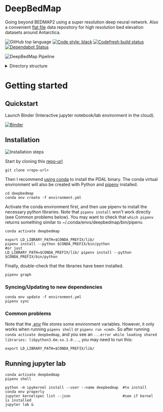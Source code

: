 # DeepBedMap

Going beyond BEDMAP2 using a super resolution deep neural network.
Also a convenient [flat file](https://en.wikipedia.org/wiki/Flat-file_database) data repository for high resolution bed elevation datasets around Antarctica.

![GitHub top language](https://img.shields.io/github/languages/top/weiji14/deepbedmap.svg)
[![Code style: black](https://img.shields.io/badge/code%20style-black-000000.svg)](https://github.com/ambv/black)
[![Codefresh build status](https://g.codefresh.io/api/badges/pipeline/weiji14_marketplace/weiji14%2Fdeepbedmap%2Fdeepbedmap?type=cf-1)](https://g.codefresh.io/public/accounts/weiji14_marketplace/pipelines/weiji14/deepbedmap/deepbedmap)
[![Dependabot Status](https://api.dependabot.com/badges/status?host=github&repo=weiji14/deepbedmap)](https://dependabot.com)

![DeepBedMap Pipeline](https://yuml.me/diagram/scruffy;dir:LR/class/[Data|Highres/Lowres/Misc]->[Preprocessing|data_prep.ipynb],[Preprocessing]->[Model-Training|srgan_train.ipynb])

<details>
<summary>Directory structure</summary>

```
  deepbedmap/
    ├── features/ (files describing the high level behaviour of various features)
    │    ├── *.feature... (easily understandable specifications written using the Given-When-Then gherkin language)
    │    └── README.md (markdown information on the feature files)
    ├── highres/ (contains high resolution localized DEMs)
    │    ├── *.grd/las/txt/csv... (input vector file containing the point-based data)
    │    ├── *.json (the pdal pipeline file)
    │    ├── *.tif (output raster geotiff file)
    │    └── README.md (markdown information on highres data sources)
    ├── lowres/ (contains low resolution whole-continent DEMs)
    │    ├── bedmap2_bed.tif (the low resolution DEM!)
    │    └── README.md (markdown information on lowres data sources)
    ├── misc/ (miscellaneous raster datasets)
    │    ├── *.tif (Surface DEMs, Ice Flow Velocity, etc. See list in Issue #9)
    │    └── README.md (markdown information on miscellaneous data sources)
    ├── model/ (*hidden in git, neural network model related files)
    │    ├── train/ (a place to store the raster tile bounds and model training data)
    │    └── weights/ (contains the neural network model's architecture and weights)
    ├── .env (environment config file used by pipenv, supposedly)
    ├── .<something>ignore (files ignored by a particular piece of software)
    ├── Dockerfile (set of commands to reproduce the software stack here into a docker image)
    ├── LICENSE.md (the license covering this repository)
    ├── Pipfile (what you want, the minimal core dependencies)
    ├── Pipfile.lock (what you need, all the pinned dependencies for full reproducibility)
    ├── README.md (the markdown file you're reading now)
    ├── data_list.yml (human and machine readable list of the datasets and their metadata)
    ├── data_prep.ipynb (jupyter notebook that prepares the data)
    ├── environment.yml (conda packages to install, used by binder)
    ├── srgan_train.ipynb (jupyter notebook that trains the Super Resolution Generative Adversarial Network model)
    └── test_ipynb.ipynb (jupyter notebook that runs doctests in the other jupyter notebooks!)
```
</details>

# Getting started

## Quickstart

Launch Binder (Interactive jupyter notebook/lab environment in the cloud).

[![Binder](https://mybinder.org/badge.svg)](https://mybinder.org/v2/gh/weiji14/deepbedmap/master?urlpath=lab)

## Installation

![Installation steps](https://yuml.me/diagram/scruffy/class/[Git|clone-repo]->[Conda|install-binaries-and-pipenv],[Conda]->[Pipenv|install-python-libs])

Start by cloning this [repo-url](/../../)

    git clone <repo-url>

Then I recommend [using conda](https://pdal.io/download.html#conda) to install the PDAL binary.
The conda virtual environment will also be created with Python and [pipenv](https://pipenv.readthedocs.io) installed.

    cd deepbedmap
    conda env create -f environment.yml

Activate the conda environment first, and then use pipenv to install the necessary python libraries.
Note that `pipenv install` won't work directly (see Common problems below).
You may want to check that `which pipenv` returns something similar to ~/.conda/envs/deepbedmap/bin/pipenv.

    conda activate deepbedmap

    export LD_LIBRARY_PATH=$CONDA_PREFIX/lib/
    pipenv install --python $CONDA_PREFIX/bin/python
    #or just
    LD_LIBRARY_PATH=$CONDA_PREFIX/lib/ pipenv install --python $CONDA_PREFIX/bin/python

Finally, double-check that the libraries have been installed.

    pipenv graph

### Syncing/Updating to new dependencies

    conda env update -f environment.yml
    pipenv sync

### Common problems

Note that the [.env](https://pipenv.readthedocs.io/en/latest/advanced/#configuration-with-environment-variables) file stores some environment variables.
However, it only works when running `pipenv shell` or `pipenv run <cmd>`.
So after running `conda activate deepbedmap`, and you see an `...error while loading shared libraries: libpython3.6m.so.1.0...`, you may need to run this:

    export LD_LIBRARY_PATH=$CONDA_PREFIX/lib/

## Running jupyter lab

    conda activate deepbedmap
    pipenv shell

    python -m ipykernel install --user --name deepbedmap  #to install conda env properly
    jupyter kernelspec list --json                        #see if kernel is installed
    jupyter lab &
